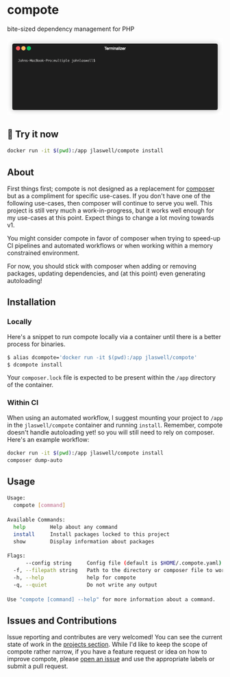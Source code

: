 # compote
bite-sized dependency management for PHP

![install demo](assets/install.gif)

## 🚀 Try it now

```sh
docker run -it $(pwd):/app jlaswell/compote install
```

## About
First things first; compote is not designed as a replacement for [composer](https://github.com/composer/composer)
but as a compliment for specific use-cases. If you don't have one of the following use-cases, then composer will continue to serve you well. This project is still very much a work-in-progress, but it works well enough for my use-cases at this point. Expect things to change a lot moving towards v1.

You might consider compote in favor of composer when trying to speed-up CI pipelines and automated workflows or when working within a memory constrained environment.

For now, you should stick with composer when adding or removing packages, updating dependencies, and (at this point) even generating autoloading!

## Installation

### Locally

Here's a snippet to run compote locally via a container until there is a better process for binaries.
```sh
$ alias dcompote='docker run -it $(pwd):/app jlaswell/compote'
$ dcompote install
```
Your `composer.lock` file is expected to be present within the `/app` directory of the container.

### Within CI

When using an automated workflow, I suggest mounting your project to `/app` in the `jlaswell/compote` container and running `install`. Remember, compote doesn't handle autoloading yet! so you will still need to rely on composer. Here's an example workflow:

```sh
docker run -it $(pwd):/app jlaswell/compote install
composer dump-auto
```

## Usage
```sh
Usage:
  compote [command]

Available Commands:
  help        Help about any command
  install     Install packages locked to this project
  show        Display information about packages

Flags:
      --config string     Config file (default is $HOME/.compote.yaml)
  -f, --filepath string   Path to the directory or composer file to work from (default ".")
  -h, --help              help for compote
  -q, --quiet             Do not write any output

Use "compote [command] --help" for more information about a command.
```

## Issues and Contributions

Issue reporting and contributes are very welcomed! You can see the current state of work in the [projects section](https://github.com/jlaswell/compote/projects). While I'd like to keep the scope of compote rather narrow, if you have a feature request or idea on how to improve compote, please [open an issue](https://github.com/jlaswell/compote/issues/new/choose) and use the appropriate labels or submit a pull request.
